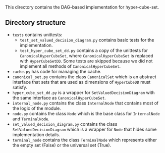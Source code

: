 This directory contains the DAG-based implementation for hyper-cube-set.

## Directory structure
- `tests` contains unittests:
  - `test_set_valued_decision_diagram.py` contains basic tests for the implementation.
  - `test_hyper_cube_set_dd.py` contains a copy of the unittests for `CanonicalHyperCubeSet`, 
  where `CanonicalHyperCubeSet` is replaced with `HyperCubeSetDD`.
  Some tests are skipped because we did not implement all methods of `CanonicalHyperCubeSet`.
- `cache.py` has code for managing the cache.
- `canonical_set.py` contains the class `CanonicalSet` which is an abstract interface that sets that are used as 
dimensions of `HyperCubeDD` must satisfy.
- `hyper_cube_set_dd.py` is a wrapper for `SetValuedDecisionDiagram` with the same interface as 
`CanonicalHyperCubeSet`.
- `internal_node.py` contains the class `InternalNode` that contains most of the logic of the module.
- `node.py` contains the class `Node` which is the base class for `InternalNode` and `TerminalNode`.
- `set_valued_decision_diagram.py` contains the class `SetValuedDecisionDiagram` which is a wrapper for `Node` 
that hides some implementation details.
- `terminal_node` contains the class `TerminalNode` which represents either the empty set (False)
or the universal set (True).
